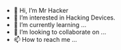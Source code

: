 - 👋 Hi, I’m Mr Hacker
- 👀 I’m interested in Hacking Devices.
- 🌱 I’m currently learning ...
- 💞️ I’m looking to collaborate on ...
- 📫 How to reach me ...

<!---
nabbb is a ✨ special ✨ repository because its `README.md` (this file) appears on your GitHub profile.
You can click the Preview link to take a look at your changes.
--->

